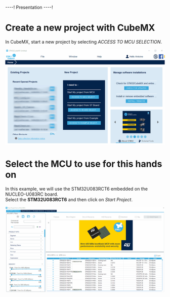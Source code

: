 ----!
Presentation
----!
# Create a new project with CubeMX
In CubeMX, start a new project by selecting *ACCESS TO MCU SELECTION*.

![image](./Gifs/CubeMX0.gif)

# Select the MCU to use for this hands on
In this example, we will use the STM32U083RCT6 embedded on the NUCLEO-U083RC board.\
Select the **STM32U083RCT6** and then click on *Start Project*.

![image](./Gifs/CubeMX2.gif)
